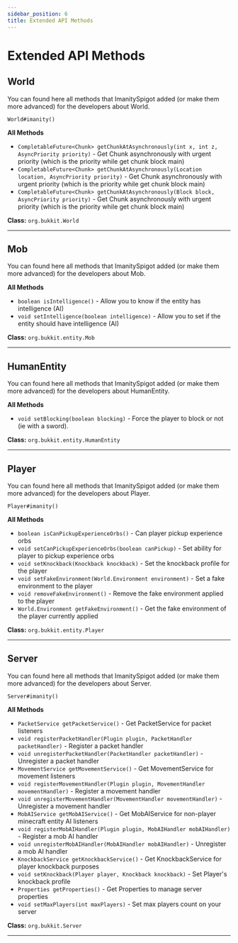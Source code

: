```yaml
---
sidebar_position: 6
title: Extended API Methods
---
```


# Extended API Methods

## **World**

You can found here all methods that ImanitySpigot added (or make them more advanced) for the developers about World.

`World#imanity()`

**All Methods**

- `CompletableFuture<Chunk> getChunkAtAsynchronously(int x, int z, AsyncPriority priority)` - Get Chunk asynchronously
  with urgent priority (which is the priority while get chunk block main)
- `CompletableFuture<Chunk> getChunkAtAsynchronously(Location location, AsyncPriority priority)` - Get Chunk
  asynchronously with urgent priority (which is the priority while get chunk block main)
- `CompletableFuture<Chunk> getChunkAtAsynchronously(Block block, AsyncPriority priority)` - Get Chunk asynchronously
  with urgent priority (which is the priority while get chunk block main)

**Class:** `org.bukkit.World`

---

## **Mob**

You can found here all methods that ImanitySpigot added (or make them more advanced) for the developers about Mob.

**All Methods**

- `boolean isIntelligence()` - Allow you to know if the entity has intelligence (AI)
- `void setIntelligence(boolean intelligence)` - Allow you to set if the entity should have intelligence (AI)

**Class:** `org.bukkit.entity.Mob`

---

## **HumanEntity**

You can found here all methods that ImanitySpigot added (or make them more advanced) for the developers about
HumanEntity.

**All Methods**

- `void setBlocking(boolean blocking)` - Force the player to block or not (ie with a sword).

**Class:** `org.bukkit.entity.HumanEntity`

---

## **Player**

You can found here all methods that ImanitySpigot added (or make them more advanced) for the developers about Player.

`Player#imanity()`

**All Methods**

- `boolean isCanPickupExperienceOrbs()` - Can player pickup experience orbs
- `void setCanPickupExperienceOrbs(boolean canPickup)` - Set ability for player to pickup experience orbs
- `void setKnockback(Knockback knockback)` - Set the knockback profile for the player
- `void setFakeEnvironment(World.Environment environment)` - Set a fake environment to the player
- `void removeFakeEnvironment()` - Remove the fake environment applied to the player
- `World.Environment getFakeEnvironment()` - Get the fake environment of the player currently applied

**Class:** `org.bukkit.entity.Player`

---

## **Server**

You can found here all methods that ImanitySpigot added (or make them more advanced) for the developers about Server.

`Server#imanity()`

**All Methods**

- `PacketService getPacketService()` - Get PacketService for packet listeners
- `void registerPacketHandler(Plugin plugin, PacketHandler packetHandler)` - Register a packet handler
- `void unregisterPacketHandler(PacketHandler packetHandler)` - Unregister a packet handler
- `MovementService getMovementService()` - Get MovementService for movement listeners
- `void registerMovementHandler(Plugin plugin, MovementHandler movementHandler)` - Register a movement handler
- `void unregisterMovementHandler(MovementHandler movementHandler)` - Unregister a movement handler
- `MobAIService getMobAIService()` - Get MobAIService for non-player minecraft entity AI listeners
- `void registerMobAIHandler(Plugin plugin, MobAIHandler mobAIHandler)` - Register a mob AI handler
- `void unregisterMobAIHandler(MobAIHandler mobAIHandler)` - Unregister a mob AI handler
- `KnockbackService getKnockbackService()` - Get KnockbackService for player knockback purposes
- `void setKnockback(Player player, Knockback knockback)` - Set Player's knockback profile
- `Properties getProperties()` - Get Properties to manage server properties
- `void setMaxPlayers(int maxPlayers)` - Set max players count on your server

**Class:** `org.bukkit.Server`

---
